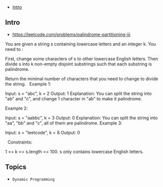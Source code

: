 - [Intro](#intro)

## Intro

- https://leetcode.com/problems/palindrome-partitioning-iii

You are given a string s containing lowercase letters and an integer k. You need to :

First, change some characters of s to other lowercase English letters.
Then divide s into k non-empty disjoint substrings such that each substring is palindrome.

Return the minimal number of characters that you need to change to divide the string.
 
Example 1:

Input: s = "abc", k = 2
Output: 1
Explanation: You can split the string into "ab" and "c", and change 1 character in "ab" to make it palindrome.

Example 2:

Input: s = "aabbc", k = 3
Output: 0
Explanation: You can split the string into "aa", "bb" and "c", all of them are palindrome.
Example 3:

Input: s = "leetcode", k = 8
Output: 0

 
Constraints:

1 <= k <= s.length <= 100.
s only contains lowercase English letters.


## Topics

- `Dynamic Programming`


